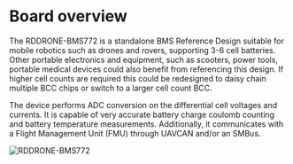 # Board overview

The RDDRONE-BMS772 is a standalone BMS Reference Design suitable for mobile robotics such as drones and rovers, supporting 3-6 cell batteries. Other portable electronics and equipment, such as scooters, power tools, portable medical devices could also benefit from referencing this design. If higher cell counts are required this could be redesigned to daisy chain multiple BCC chips or switch to a larger cell count BCC.&#x20;

The device performs ADC conversion on the differential cell voltages and currents. It is capable of very accurate battery charge coulomb counting and battery temperature measurements. Additionally, it communicates with a Flight Management Unit (FMU) through UAVCAN and/or an SMBus.

![RDDRONE-BMS772](../../.gitbook/assets/RDDRONE-BMS772\_iso.jpg)
